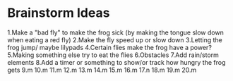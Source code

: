# Brainstorm Ideas

1.Make a "bad fly" to make the frog sick (by making the tongue slow down when eating a red fly)
2.Make the fly speed up or slow down
3.Letting the frog jump/ maybe lilypads
4.Certain flies make the frog have a power?
5.Making something else try to eat the flies
6.Obstacles
7.Add rain/storm elements
8.Add a timer or something to show/or track how hungry the frog gets
9.m
10.m
11.m
12.m
13.m
14.m
15.m
16.m
17.n
18.m
19.m
20.m
